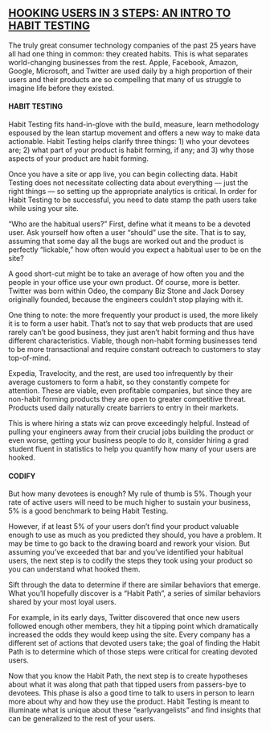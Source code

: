 ## [HOOKING USERS IN 3 STEPS: AN INTRO TO HABIT TESTING](http://www.nirandfar.com/2012/04/hooking-users-in-3-steps.html)

The truly great consumer technology companies of the past 25 years have all had one thing in common: they created habits. This is what separates world-changing businesses from the rest. Apple, Facebook, Amazon, Google, Microsoft, and Twitter are used daily by a high proportion of their users and their products are so compelling that many of us struggle to imagine life before they existed.

#### HABIT TESTING

Habit Testing fits hand-in-glove with the build, measure, learn methodology espoused by the lean startup movement and offers a new way to make data actionable. Habit Testing helps clarify three things: 1) who your devotees are; 2) what part of your product is habit forming, if any; and 3) why those aspects of your product are habit forming.

Once you have a site or app live, you can begin collecting data. Habit Testing does not necessitate collecting data about everything — just the right things — so setting up the appropriate analytics is critical. In order for Habit Testing to be successful, you need to date stamp the path users take while using your site.

“Who are the habitual users?” First, define what it means to be a devoted user. Ask yourself how often a user “should” use the site. That is to say, assuming that some day all the bugs are worked out and the product is perfectly “lickable,” how often would you expect a habitual user to be on the site?

A good short-cut might be to take an average of how often you and the people in your office use your own product. Of course, more is better. Twitter was born within Odeo, the company Biz Stone and Jack Dorsey originally founded, because the engineers couldn’t stop playing with it.

One thing to note: the more frequently your product is used, the more likely it is to form a user habit. That’s not to say that web products that are used rarely can’t be good business, they just aren’t habit forming and thus have different characteristics. Viable, though non-habit forming businesses tend to be more transactional and require constant outreach to customers to stay top-of-mind.

Expedia, Travelocity, and the rest, are used too infrequently by their average customers to form a habit, so they constantly compete for attention. These are viable, even profitable companies, but since they are non-habit forming products they are open to greater competitive threat. Products used daily naturally create barriers to entry in their markets.

This is where hiring a stats wiz can prove exceedingly helpful. Instead of pulling your engineers away from their crucial jobs building the product or even worse, getting your business people to do it, consider hiring a grad student fluent in statistics to help you quantify how many of your users are hooked. 

#### CODIFY

But how many devotees is enough? My rule of thumb is 5%. Though your rate of active users will need to be much higher to sustain your business, 5% is a good benchmark to being Habit Testing.

However, if at least 5% of your users don’t find your product valuable enough to use as much as you predicted they should, you have a problem. It may be time to go back to the drawing board and rework your vision. But assuming you’ve exceeded that bar and you’ve identified your habitual users, the next step is to codify the steps they took using your product so you can understand what hooked them.

Sift through the data to determine if there are similar behaviors that emerge. What you’ll hopefully discover is a “Habit Path”, a series of similar behaviors shared by your most loyal users.

For example, in its early days, Twitter discovered that once new users followed enough other members, they hit a tipping point which dramatically increased the odds they would keep using the site. Every company has a different set of actions that devoted users take; the goal of finding the Habit Path is to determine which of those steps were critical for creating devoted users.

Now that you know the Habit Path, the next step is to create hypotheses about what it was along that path that tipped users from passers-bye to devotees. This phase is also a good time to talk to users in person to learn more about why and how they use the product. Habit Testing is meant to illuminate what is unique about these “earlyvangelists” and find insights that can be generalized to the rest of your users.